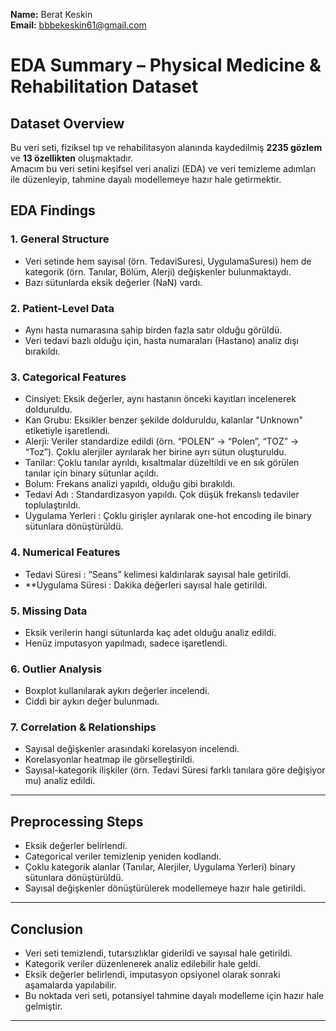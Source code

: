 **Name:** Berat Keskin  
**Email:** bbbekeskin61@gmail.com 

# EDA Summary – Physical Medicine & Rehabilitation Dataset 

##  Dataset Overview  
Bu veri seti, fiziksel tıp ve rehabilitasyon alanında kaydedilmiş **2235 gözlem** ve **13 özellikten** oluşmaktadır.  
Amacım bu veri setini keşifsel veri analizi (EDA) ve veri temizleme adımları ile düzenleyip, tahmine dayalı modellemeye hazır hale getirmektir.  


##  EDA Findings  

### 1. General Structure  
- Veri setinde hem sayısal (örn. TedaviSuresi, UygulamaSuresi) hem de kategorik (örn. Tanılar, Bölüm, Alerji) değişkenler bulunmaktaydı.  
- Bazı sütunlarda eksik değerler (NaN) vardı.  

### 2. Patient-Level Data  
- Aynı hasta numarasına sahip birden fazla satır olduğu görüldü.  
- Veri tedavi bazlı olduğu için, hasta numaraları (Hastano) analiz dışı bırakıldı.  

### 3. Categorical Features  
- Cinsiyet: Eksik değerler, aynı hastanın önceki kayıtları incelenerek dolduruldu.  
- Kan Grubu: Eksikler benzer şekilde dolduruldu, kalanlar "Unknown" etiketiyle işaretlendi.  
- Alerji: Veriler standardize edildi (örn. “POLEN” → “Polen”, “TOZ” → “Toz”). Çoklu alerjiler ayrılarak her birine ayrı sütun oluşturuldu.  
- Tanilar: Çoklu tanılar ayrıldı, kısaltmalar düzeltildi ve en sık görülen tanılar için binary sütunlar açıldı.  
- Bolum: Frekans analizi yapıldı, olduğu gibi bırakıldı.  
- Tedavi Adı : Standardizasyon yapıldı. Çok düşük frekanslı tedaviler toplulaştırıldı.  
- Uygulama Yerleri : Çoklu girişler ayrılarak one-hot encoding ile binary sütunlara dönüştürüldü.  

### 4. Numerical Features  
- Tedavi Süresi : “Seans” kelimesi kaldırılarak sayısal hale getirildi.  
- **Uygulama Süresi : Dakika değerleri sayısal hale getirildi.  

### 5. Missing Data  
- Eksik verilerin hangi sütunlarda kaç adet olduğu analiz edildi.  
- Henüz imputasyon yapılmadı, sadece işaretlendi.  

### 6. Outlier Analysis  
- Boxplot kullanılarak aykırı değerler incelendi.  
- Ciddi bir aykırı değer bulunmadı.  

### 7. Correlation & Relationships  
- Sayısal değişkenler arasındaki korelasyon incelendi.  
- Korelasyonlar heatmap ile görselleştirildi.  
- Sayısal-kategorik ilişkiler (örn. Tedavi Süresi farklı tanılara göre değişiyor mu) analiz edildi.  

---

##  Preprocessing Steps  
- Eksik değerler belirlendi.  
- Categorical veriler temizlenip yeniden kodlandı.  
- Çoklu kategorik alanlar (Tanılar, Alerjiler, Uygulama Yerleri) binary sütunlara dönüştürüldü.  
- Sayısal değişkenler dönüştürülerek modellemeye hazır hale getirildi.  

---

##  Conclusion  
- Veri seti temizlendi, tutarsızlıklar giderildi ve sayısal hale getirildi.  
- Kategorik veriler düzenlenerek analiz edilebilir hale geldi.  
- Eksik değerler belirlendi, imputasyon opsiyonel olarak sonraki aşamalarda yapılabilir.  
- Bu noktada veri seti, potansiyel tahmine dayalı modelleme için hazır hale gelmiştir.  

---
